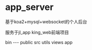 # app_server

基于koa2+mysql+websocket的个人后台

服务于jl_app  king_web前端项目

bin ---
public
src
utils
views
app